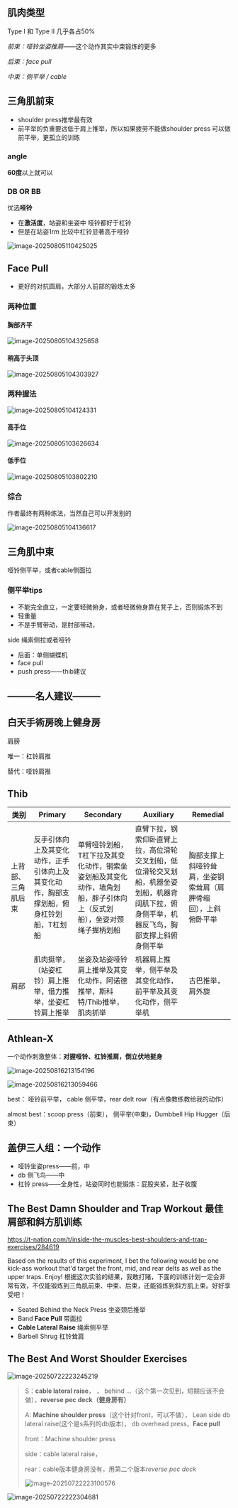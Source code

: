 ## 肌肉类型

 Type I 和 Type II  几乎各占50%

*前束：哑铃坐姿推肩*——这个动作其实中束锻炼的更多

*后束：face pull*

*中束：侧平举 / cable*



## 三角肌前束

* shoulder press推举最有效
* 前平举的负重要远低于肩上推举，所以如果疲劳不能做shoulder press 可以做前平举，更孤立的训练

### angle

**60度**以上就可以

### DB OR BB

优选**哑铃**

* 在**激活度**，站姿和坐姿中 哑铃都好于杠铃
* 但是在站姿1rm 比较中杠铃显著高于哑铃

![image-20250805110425025](../../images/image-20250805110425025.webp)

## Face Pull

* 更好的对抗圆肩，大部分人前部的锻炼太多



### 两种位置

#### 胸部齐平

![image-20250805104325658](../../images/image-20250805104325658.webp)

#### 稍高于头顶

![image-20250805104303927](../../images/image-20250805104303927.webp)

### 两种握法

![image-20250805104124331](../../images/image-20250805104124331.webp)

#### 高手位

![image-20250805103626634](../../images/image-20250805103626634.webp)

#### 低手位

![image-20250805103802210](../../images/image-20250805103802210.webp)

### 综合 

作者最终有两种练法，当然自己可以开发别的

![image-20250805104136617](../../images/image-20250805104136617.webp)



## 三角肌中束

 哑铃侧平举，或者cable侧面拉

### 侧平举tips

* 不能完全直立，一定要轻微俯身，或者轻微俯身靠在凳子上，否则锻炼不到
* 轻重量
* 不是手臂带动，是肘部带动，



side 绳索侧拉或者哑铃

* 后面：单侧蝴蝶机
* face pull
* push press——thib建议



## ———名人建议———



## 白天手術房晚上健身房

肩膀

唯一：杠铃肩推

替代：哑铃肩推

##  Thib

| 类别               | Primary                                                      | Secondary                                                    | Auxiliary                                                    | Remedial                                                     |
| ------------------ | ------------------------------------------------------------ | ------------------------------------------------------------ | ------------------------------------------------------------ | ------------------------------------------------------------ |
| 上背部、三角肌后束 | 反手引体向上及其变化动作，正手引体向上及其变化动作，胸部支撑划船，俯身杠铃划船，T杠划船 | 单臂哑铃划船，T杠下拉及其变化动作，钢索坐姿划船及其变化动作，墙角划船，胖子引体向上（反式划船），坐姿对颈绳子握柄划船 | 直臂下拉，钢索仰卧直臂上拉，高位滑轮交叉划船，低位滑轮交叉划船，机器坐姿划船，机器背阔肌下拉，俯身侧平举，机器反飞鸟，胸部支撑上斜俯身侧平举 | 胸部支撑上斜哑铃耸肩，坐姿钢索耸肩（肩胛骨缩回），上斜俯卧平举 |
| 肩部               | 肌肉挺举，（站姿杠铃）肩上推举，借力推举，坐姿杠铃肩上推举   | 坐姿及站姿哑铃肩上推举及其变化动作，阿诺德推举，斯科特/Thib推举，肌肉抓举 | 机器肩上推举，侧平举及其变化动作，前平举及其变化动作，侧平举机 | 古巴推举，肩外旋                                             |

##  Athlean-X

一个动作刺激整体：**对握哑铃、杠铃推肩，倒立伏地挺身**

![image-20250816213154196](../../images/image-20250816213154196.webp)

![image-20250816213059466](../../images/image-20250816213059466.webp)

best： 哑铃前平举， cable 侧平举，rear delt row（有点像教练教给我的动作）

almost best：scoop press（前束）， 侧平举(中束)，Dumbbell Hip Hugger（后束）





##  盖伊三人组：一个动作

* 哑铃坐姿press——前，中
* db 侧飞鸟——中
* 杠铃 press——全身性，站姿同时也能锻炼：屁股夹紧，肚子收腹



##  The Best Damn Shoulder and Trap Workout 最佳肩部和斜方肌训练

https://t-nation.com/t/inside-the-muscles-best-shoulders-and-trap-exercises/284619

Based on the results of this experiment, I bet the following would be one kick-ass workout that'd target the front, mid, and rear delts as well as the upper traps. Enjoy!
根据这次实验的结果，我敢打赌，下面的训练计划一定会非常有效，不仅能锻炼到三角肌前束、中束、后束，还能锻炼到斜方肌上束。好好享受吧！

- Seated Behind the Neck Press
  坐姿颈后推举
- Band **Face Pull** 带面拉
- **Cable Lateral Raise** 绳索侧平举
- Barbell Shrug 杠铃耸肩

##  The Best And Worst Shoulder Exercises

![image-20250722223245219](../../images/image-20250722223245219.webp)

> S：**cable lateral raise**， ， behind ...（这个第一次见到，短期应该不会做），**reverse pec deck（健身房有）**
>
> A: **Machine shoulder press**（这个针对front，可以不做）， Lean  side db lateral raise(这个是s系列的db版本)， db overhead press，**Face pull**
>
> front：Machine shoulder press
>
> side：cable lateral raise，
>
> rear：cable版本健身房没有，用第二个版本*reverse pec deck*
>
> ![image-20250722223100576](../../images/image-20250722223100576.webp)

![image-20250722222304681](../../images/image-20250722222304681.webp)